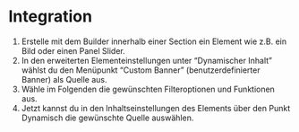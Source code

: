 # Integration

1. Erstelle mit dem Builder innerhalb einer Section ein Element wie z.B. ein Bild oder einen Panel Slider.
2. In den erweiterten Elementeinstellungen unter “Dynamischer Inhalt” wählst du den Menüpunkt “Custom Banner” (benutzerdefinierter Banner) als Quelle aus.
3. Wähle im Folgenden die gewünschten Filteroptionen und Funktionen aus.
4. Jetzt kannst du in den Inhaltseinstellungen des Elements über den Punkt Dynamisch die gewünschte Quelle auswählen.
